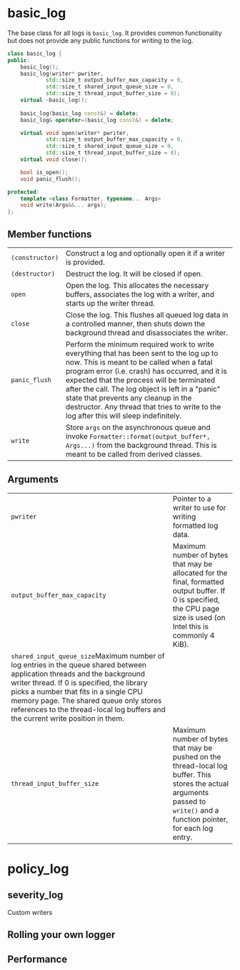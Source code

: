 basic_log
=========
The base class for all logs is `basic_log`. It provides common functionality
but does not provide any public functions for writing to the log.
```c++
class basic_log {
public:
    basic_log();
    basic_log(writer* pwriter, 
            std::size_t output_buffer_max_capacity = 0,
            std::size_t shared_input_queue_size = 0,
            std::size_t thread_input_buffer_size = 0);
    virtual ~basic_log();
    
    basic_log(basic_log const&) = delete;
    basic_log& operator=(basic_log const&) = delete;

    virtual void open(writer* pwriter, 
            std::size_t output_buffer_max_capacity = 0,
            std::size_t shared_input_queue_size = 0,
            std::size_t thread_input_buffer_size = 0);
    virtual void close();

    bool is_open();
    void panic_flush();

protected:
    template <class Formatter, typename... Args>
    void write(Args&&... args);
};
```

Member functions
----------------
<table>
<tr><td><code>(constructor)</code></td><td>Construct a log and optionally open
it if a writer is provided.</td></tr>
<tr><td><code>(destructor)</code></td><td>Destruct the log. It will be closed
if open.
</td></tr>
<tr><td><code>open</code></td><td>Open the log. This allocates the necessary buffers,
associates the log with a writer, and starts up the writer thread.</td></tr>
<tr><td><code>close</code></td><td>Close the log. This flushes all queued log data in a
controlled manner, then shuts down the background thread and disassociates the
writer.</td></tr>
<tr><td><code>panic_flush</code></td><td>Perform the minimum required work to
write everything that has been sent to the log up to now. This is meant to be
called when a fatal program error (i.e. crash) has occurred, and it is expected
that the process will be terminated after the call. The log object is left in a
"panic" state that prevents any cleanup in the destructor. Any thread that
tries to write to the log after this will sleep indefinitely.</td></tr>
<tr><td><code>write</code></td><td>Store <code>args</code> on the
asynchronous queue and invoke
<code>Formatter::format(output_buffer*, Args...)</code>
from the background thread. This is meant to be called from derived classes.
</table>

Arguments
---------
<table>
<tr><td><code>pwriter</code></td><td>Pointer to a writer to use for writing
formatted log data.
<tr><td><code>output_buffer_max_capacity</code></td><td>Maximum number of bytes
that may be allocated for the final, formatted output buffer. If 0 is
specified, the CPU page size is used (on Intel this is commonly 4
KiB).</td></tr>
<tr><td><code>shared_input_queue_size</code>Maximum number of log entries in
the queue shared between application threads and the background writer thread.
If 0 is specified, the library picks a number that fits in a single CPU memory
page. The shared queue only stores references to the thread-local log buffers
and the current write position in them.</td></tr>
<tr><td><code>thread_input_buffer_size</code></td><td>Maximum number of bytes
that may be pushed on the thread-local log buffer. This stores the actual
arguments passed to <code>write()</code> and a function pointer, for each log
entry.
</table>

policy_log
==========

severity_log
------------

Custom writers

Rolling your own logger
-----------------------

Performance
-----------



